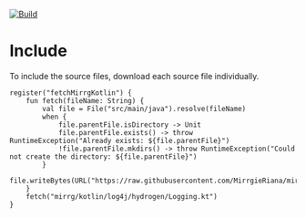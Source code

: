 [![Build](https://github.com/MirrgieRiana/mirrg.kotlin/actions/workflows/build.yml/badge.svg)](https://github.com/MirrgieRiana/mirrg.kotlin/actions/workflows/build.yml)

# Include

To include the source files, download each source file individually.

```
register("fetchMirrgKotlin") {
    fun fetch(fileName: String) {
        val file = File("src/main/java").resolve(fileName)
        when {
            file.parentFile.isDirectory -> Unit
            file.parentFile.exists() -> throw RuntimeException("Already exists: ${file.parentFile}")
            !file.parentFile.mkdirs() -> throw RuntimeException("Could not create the directory: ${file.parentFile}")
        }
        file.writeBytes(URL("https://raw.githubusercontent.com/MirrgieRiana/mirrg.kotlin/main/src/main/java/$fileName").readBytes())
    }
    fetch("mirrg/kotlin/log4j/hydrogen/Logging.kt")
}
```
